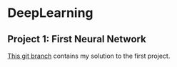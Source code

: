 # DeepLearning
## Project 1: First Neural Network
[This git branch](https://github.com/danherrera/DeepLearning/tree/project/1-BikeShare) contains my solution to the first project.
